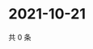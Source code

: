 # 2021-10-21

共 0 条

<!-- BEGIN -->
<!-- 最后更新时间 Thu Oct 21 2021 15:14:41 GMT+0800 (China Standard Time) -->

<!-- END -->

